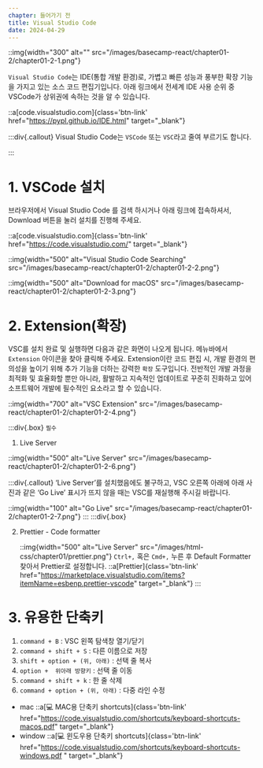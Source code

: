 ```yaml
---
chapter: 들어가기 전
title: Visual Studio Code
date: 2024-04-29
---
```


::img{width="300" alt="" src="/images/basecamp-react/chapter01-2/chapter01-2-1.png"}

`Visual Studio Code`는 IDE(통합 개발 환경)로, 가볍고 빠른 성능과 풍부한 확장 기능을 가지고 있는 소스 코드 편집기입니다. 아래 링크에서 전세계 IDE 사용 순위 중 VSCode가 상위권에 속하는 것을 알 수 있습니다.

::a[code.visualstudio.com]{class='btn-link' href="https://pypl.github.io/IDE.html" target="\_blank"}

:::div{.callout}
Visual Studio Code는 `VSCode` 또는 `VSC`라고 줄여 부르기도 합니다.

:::

# 1. VSCode 설치

브라우저에서 Visual Studio Code 를 검색 하시거나 아래 링크에 접속하셔서, Download 버튼을 눌러 설치를 진행해 주세요.

::a[code.visualstudio.com]{class='btn-link' href="https://code.visualstudio.com/" target="\_blank"}

::img{width="500" alt="Visual Studio Code Searching" src="/images/basecamp-react/chapter01-2/chapter01-2-2.png"}

::img{width="500" alt="Download for macOS" src="/images/basecamp-react/chapter01-2/chapter01-2-3.png"}

# 2. Extension(확장)

VSC를 설치 완료 및 실행하면 다음과 같은 화면이 나오게 됩니다. 메뉴바에서 `Extension` 아이콘을 찾아 클릭해 주세요. Extension이란 코드 편집 시, 개발 환경의 편의성을 높이기 위해 추가 기능을 더하는 강력한 `확장` 도구입니다. 전반적인 개발 과정을 최적화 및 효율화할 뿐만 아니라, 활발하고 지속적인 업데이트로 꾸준히 진화하고 있어 소프트웨어 개발에 필수적인 요소라고 할 수 있습니다.

::img{width="700" alt="VSC Extension" src="/images/basecamp-react/chapter01-2/chapter01-2-4.png"}

:::div{.box}
`필수`

1. Live Server

::img{width="500" alt="Live Server" src="/images/basecamp-react/chapter01-2/chapter01-2-6.png"}

:::div{.callout}
‘Live Server’를 설치했음에도 불구하고, VSC 오른쪽 아래에 아래 사진과 같은 ‘Go Live’ 표시가 뜨지 않을 때는 VSC를 재실행해 주시길 바랍니다.

::img{width="100" alt="Go Live" src="/images/basecamp-react/chapter01-2/chapter01-2-7.png"}
:::
:::div{.box}

2. Prettier - Code formatter

   ::img{width="500" alt="Live Server" src="/images/html-css/chapter01/prettier.png"}
   `Ctrl+,` 혹은 `Cmd+,` 누른 후 Default Formatter 찾아서 Prettier로 설정합니다.
   ::a[Prettier]{class='btn-link' href="https://marketplace.visualstudio.com/items?itemName=esbenp.prettier-vscode" target="\_blank"}
   :::

# 3. 유용한 단축키

1. `command + B` : VSC 왼쪽 탐색창 열기/닫기
2. `command + shift + S` : 다른 이름으로 저장
3. `shift + option + (위, 아래)` : 선택 줄 복사
4. `option +  위아래 방향키` : 선택 줄 이동
5. `command + shift + k` : 한 줄 삭제
6. `command + option + (위, 아래)` : 다중 라인 수정

- mac
  ::a[💻 MAC용 단축키 shortcuts]{class='btn-link' href="https://code.visualstudio.com/shortcuts/keyboard-shortcuts-macos.pdf" target="\_blank"}
- window
  ::a[💻 윈도우용 단축키 shortcuts]{class='btn-link' href="https://code.visualstudio.com/shortcuts/keyboard-shortcuts-windows.pdf
  " target="\_blank"}
